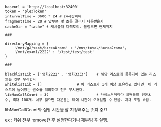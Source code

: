 
    baseurl = 'http://localhost:32400'
    token = 'plexToken'
    intervalTime = 3600 * 24 # 24시간마다
    fragmentTime = 20 # 앞부분 몇 초를 잘라서 다운받을지
    cacheDir = "cache" # 캐시폴더 디렉토리. 블랭크면 현재위치

    ###

    directoryMapping = {
        '/mnt/g2/test/koreaDrama' : '/mnt/total/koreaDrama',
        '/mnt/exam1/2222' : '/test/test/test'
    }

    ###

    blacklistLib = ['영화2222' , '영화3333']    # 해당 리스트에 등록되어 있는 리스트는 전부 무시한다
    whitelistLib = []                # 이 리스트가 1개 이상 보유하고 있다면, 이 리스트에 들어있는 원소를 제외하고 전부 무시한다.
    libMaxCallCount = 30                      # 라이브러리마다 불러들일 컨텐츠 수, 최대 100개. 너무 많으면 다운받는 데에 시간이 오래걸릴 수 있음. 차차 조정 바람.


libMaxCallCount와 실행 시간을 잘 지정해주는 것이 중요.

ex : 캐쉬 전부 remove한 후 실행한다거나 재부팅 후 실행.
